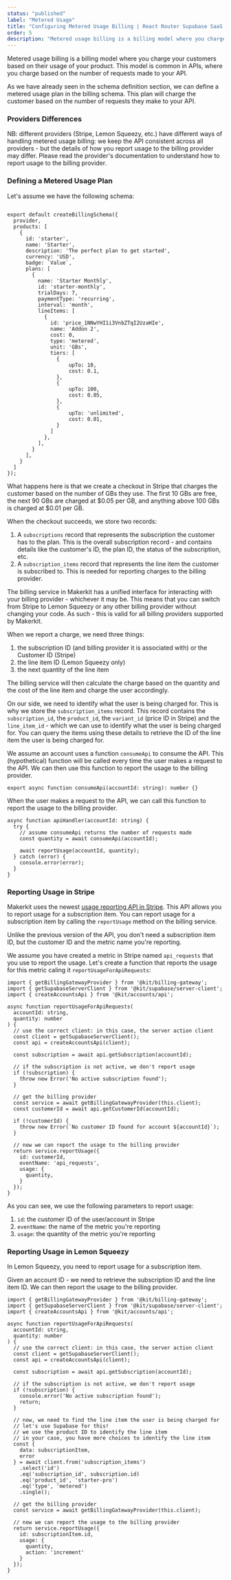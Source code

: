 ```yaml
---
status: "published"
label: "Metered Usage"
title: "Configuring Metered Usage Billing | React Router Supabase SaaS Kit Turbo"
order: 5
description: "Metered usage billing is a billing model where you charge your customers based on their usage of your product. This model is common in APIs, where you charge based on the number of requests made to your API."
---
```


Metered usage billing is a billing model where you charge your customers based on their usage of your product. This model is common in APIs, where you charge based on the number of requests made to your API.

As we have already seen in the schema definition section, we can define a metered usage plan in the billing schema. This plan will charge the customer based on the number of requests they make to your API.

### Providers Differences

NB: different providers (Stripe, Lemon Squeezy, etc.) have different ways of handling metered usage billing: we keep the API consistent across all providers - but the details of how you report usage to the billing provider may differ. Please read the provider's documentation to understand how to report usage to the billing provider.

### Defining a Metered Usage Plan

Let's assume we have the following schema:

```tsx

export default createBillingSchema({
  provider,
  products: [
    {
      id: 'starter',
      name: 'Starter',
      description: 'The perfect plan to get started',
      currency: 'USD',
      badge: `Value`,
      plans: [
        {
          name: 'Starter Monthly',
          id: 'starter-monthly',
          trialDays: 7,
          paymentType: 'recurring',
          interval: 'month',
          lineItems: [
            {
              id: 'price_1NNwYHI1i3VnbZTqI2UzaHIe',
              name: 'Addon 2',
              cost: 0,
              type: 'metered',
              unit: 'GBs',
              tiers: [
                {
                    upTo: 10,
                    cost: 0.1,
                },
                {
                    upTo: 100,
                    cost: 0.05,
                },
                {
                    upTo: 'unlimited',
                    cost: 0.01,
                }
              ]
            },
          ],
        }
      ],
    }
  ]
});
```

What happens here is that we create a checkout in Stripe that charges the customer based on the number of GBs they use. The first 10 GBs are free, the next 90 GBs are charged at $0.05 per GB, and anything above 100 GBs is charged at $0.01 per GB.

When the checkout succeeds, we store two records:

1. A `subscriptions` record that represents the subscription the customer has to the plan. This is the overall subscription record - and contains details like the customer's ID, the plan ID, the status of the subscription, etc.
2. A `subscription_items` record that represents the line item the customer is subscribed to. This is needed for reporting charges to the billing provider.

The billing service in Makerkit has a unified interface for interacting with your billing provider - whichever it may be. This means that you can switch from Stripe to Lemon Squeezy or any other billing provider without changing your code. As such - this is valid for all billing providers supported by Makerkit.

When we report a charge, we need three things:
1. the subscription ID (and billing provider it is associated with) or the Customer ID (Stripe)
2. the line item ID (Lemon Squeezy only)
3. the next quantity of the line item

The billing service will then calculate the charge based on the quantity and the cost of the line item and charge the user accordingly.

On our side, we need to identify what the user is being charged for. This is why we store the `subscription_items` record. This record contains the `subscription_id`, the `product_id`, the `variant_id` (price ID in Stripe) and the `line_item_id` - which we can use to identify what the user is being charged for. You can query the items using these details to retrieve the ID of the line item the user is being charged for.

We assume an account uses a function `consumeApi` to consume the API. This (hypothetical) function will be called every time the user makes a request to the API. We can then use this function to report the usage to the billing provider.

```tsx
export async function consumeApi(accountId: string): number {}
```

When the user makes a request to the API, we can call this function to report the usage to the billing provider.

```tsx
async function apiHandler(accountId: string) {
  try {
    // assume consumeApi returns the number of requests made
    const quantity = await consumeApi(accountId);

    await reportUsage(accountId, quantity);
  } catch (error) {
    console.error(error);
  }
}
```

### Reporting Usage in Stripe

Makerkit uses the newest [usage reporting API in Stripe](https://docs.stripe.com/billing/subscriptions/usage-based/implementation-guide). This API allows you to report usage for a subscription item. You can report usage for a subscription item by calling the `reportUsage` method on the billing service.

Unlike the previous version of the API, you don't need a subscription item ID, but the customer ID and the metric name you're reporting.

We assume you have created a metric in Stripe named `api_requests` that you use to report the usage. Let's create a function that reports the usage for this metric caling it `reportUsageForApiRequests`:

```tsx
import { getBillingGatewayProvider } from '@kit/billing-gateway';
import { getSupabaseServerClient } from '@kit/supabase/server-client';
import { createAccountsApi } from '@kit/accounts/api';

async function reportUsageForApiRequests(
  accountId: string,
  quantity: number
) {
  // use the correct client: in this case, the server action client
  const client = getSupabaseServerClient();
  const api = createAccountsApi(client);

  const subscription = await api.getSubscription(accountId);

  // if the subscription is not active, we don't report usage
  if (!subscription) {
    throw new Error('No active subscription found');
  }

  // get the billing provider
  const service = await getBillingGatewayProvider(this.client);
  const customerId = await api.getCustomerId(accountId);

  if (!customerId) {
    throw new Error(`No customer ID found for account ${accountId}`);
  }

  // now we can report the usage to the billing provider
  return service.reportUsage({
    id: customerId,
    eventName: 'api_requests',
    usage: {
      quantity,
    }
  });
}
```

As you can see, we use the following parameters to report usage:
1. `id`: the customer ID of the user/account in Stripe
2. `eventName`: the name of the metric you're reporting
3. `usage`: the quantity of the metric you're reporting

### Reporting Usage in Lemon Squeezy

In Lemon Squeezy, you need to report usage for a subscription item.

Given an account ID - we need to retrieve the subscription ID and the line item ID. We can then report the usage to the billing provider.

```tsx
import { getBillingGatewayProvider } from '@kit/billing-gateway';
import { getSupabaseServerClient } from '@kit/supabase/server-client';
import { createAccountsApi } from '@kit/accounts/api';

async function reportUsageForApiRequests(
  accountId: string,
  quantity: number
) {
  // use the correct client: in this case, the server action client
  const client = getSupabaseServerClient();
  const api = createAccountsApi(client);

  const subscription = await api.getSubscription(accountId);

  // if the subscription is not active, we don't report usage
  if (!subscription) {
    console.error('No active subscription found');
    return;
  }

  // now, we need to find the line item the user is being charged for
  // let's use Supabase for this!
  // we use the product ID to identify the line item
  // in your case, you have more choices to identify the line item
  const {
    data: subscriptionItem,
    error
  } = await client.from('subscription_items')
    .select('id')
    .eq('subscription_id', subscription.id)
    .eq('product_id', 'starter-pro')
    .eq('type', 'metered')
    .single();

  // get the billing provider
  const service = await getBillingGatewayProvider(this.client);

  // now we can report the usage to the billing provider
  return service.reportUsage({
    id: subscriptionItem.id,
    usage: {
      quantity,
      action: 'increment'
    }
  });
}
```
